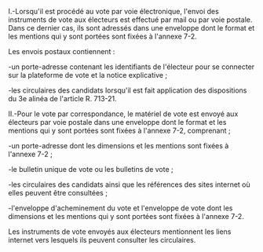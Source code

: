 I.-Lorsqu'il est procédé au vote par voie électronique, l'envoi des instruments de vote aux électeurs est effectué par mail ou par voie postale. Dans ce dernier cas, ils sont adressés dans une enveloppe dont le format et les mentions qui y sont portées sont fixées à l'annexe 7-2.

Les envois postaux contiennent :

-un porte-adresse contenant les identifiants de l'électeur pour se connecter sur la plateforme de vote et la notice explicative ;

-les circulaires des candidats lorsqu'il est fait application des dispositions du 3e alinéa de l'article R. 713-21.

II.-Pour le vote par correspondance, le matériel de vote est envoyé aux électeurs par voie postale dans une enveloppe dont le format et les mentions qui y sont portées sont fixées à l'annexe 7-2, comprenant ;

-un porte-adresse dont les dimensions et les mentions sont fixées à l'annexe 7-2 ;

-le bulletin unique de vote ou les bulletins de vote ;

-les circulaires des candidats ainsi que les références des sites internet où elles peuvent être consultées ;

-l'enveloppe d'acheminement du vote et l'enveloppe de vote dont les dimensions et les mentions qui y sont portées sont fixées à l'annexe 7-2.

Les instruments de vote envoyés aux électeurs mentionnent les liens internet vers lesquels ils peuvent consulter les circulaires.
